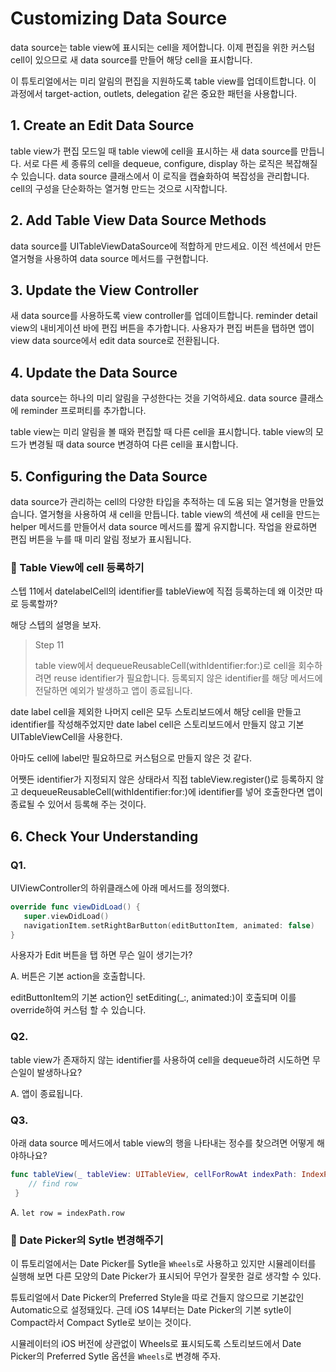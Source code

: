 # Customizing Data Source

data source는 table view에 표시되는 cell을 제어합니다. 이제 편집을 위한 커스텀 cell이 있으므로 새 data source를 만들어 해당 cell을 표시합니다.  
  
이 튜토리얼에서는 미리 알림의 편집을 지원하도록 table view를 업데이트합니다. 이 과정에서 target-action, outlets, delegation 같은 중요한 패턴을 사용합니다.

## 1. Create an Edit Data Source

table view가 편집 모드일 때 table view에 cell을 표시하는 새 data source를 만듭니다. 서로 다른 세 종류의 cell을 dequeue, configure, display 하는 로직은 복잡해질 수 있습니다. data source 클래스에서 이 로직을 캡슐화하여 복잡성을 관리합니다. cell의 구성을 단순화하는 열거형 만드는 것으로 시작합니다.

## 2. Add Table View Data Source Methods

data source를 UITableViewDataSource에 적합하게 만드세요. 이전 섹션에서 만든 열거형을 사용하여 data source 메서드를 구현합니다.

## 3. Update the View Controller

새 data source를 사용하도록 view controller를 업데이트합니다. reminder detail view의 내비게이션 바에 편집 버튼을 추가합니다. 사용자가 편집 버튼을 탭하면 앱이 view data source에서 edit data source로 전환됩니다. 

## 4. Update the Data Source

data source는 하나의 미리 알림을 구성한다는 것을 기억하세요. data source 클래스에 reminder 프로퍼티를 추가합니다.  
  
table view는 미리 알림을 볼 때와 편집할 때 다른 cell을 표시합니다. table view의 모드가 변경될 때 data source 변경하여 다른 cell을 표시합니다.
  
## 5. Configuring the Data Source

data source가 관리하는 cell의 다양한 타입을 추적하는 데 도움 되는 열거형을 만들었습니다. 열거형을 사용하여 새 cell을 만듭니다. table view의 섹션에 새 cell을 만드는 helper 메서드를 만들어서 data source 메서드를 짧게 유지합니다. 작업을 완료하면 편집 버튼을 누를 때 미리 알림 정보가 표시됩니다.

### 📌 Table View에 cell 등록하기

스텝 11에서 datelabelCell의 identifier를 tableView에 직접 등록하는데 왜 이것만 따로 등록할까?  

해당 스텝의 설명을 보자.

> Step 11  
>  
> table view에서 dequeueReusableCell(withIdentifier:for:)로 cell을 회수하려면 reuse identifier가 필요합니다. 등록되지 않은 identifier를 해당 메서드에 전달하면 예외가 발생하고 앱이 종료됩니다.

date label cell을 제외한 나머지 cell은 모두 스토리보드에서 해당 cell을 만들고 identifier를 작성해주었지만 date label cell은 스토리보드에서 만들지 않고 기본 UITableViewCell을 사용한다.  
  
아마도 cell에 label만 필요하므로 커스텀으로 만들지 않은 것 같다.  
  
어쨋든 identifier가 지정되지 않은 상태라서 직접 tableView.register()로 등록하지 않고 dequeueReusableCell(withIdentifier:for:)에 identifier를 넣어 호출한다면 앱이 종료될 수 있어서 등록해 주는 것이다.

## 6. Check Your Understanding

### Q1. 

UIViewController의 하위클래스에  아래 메서드를 정의했다.

~~~swift
override func viewDidLoad() {
   super.viewDidLoad()
   navigationItem.setRightBarButton(editButtonItem, animated: false)
}
~~~

사용자가 Edit 버튼을 탭 하면 무슨 일이 생기는가?

A. 버튼은 기본 action을 호출합니다.

editButtonItem의 기본 action인 setEditing(_:, animated:)이 호출되며 이를 override하여 커스텀 할 수 있습니다.

### Q2. 

table view가 존재하지 않는 identifier를 사용하여 cell을 dequeue하려 시도하면 무슨일이 발생하나요?

A. 앱이 종료됩니다.

### Q3.

아래 data source 메서드에서 table view의 행을 나타내는 정수를 찾으려면 어떻게 해야하나요? 

~~~swift
func tableView(_ tableView: UITableView, cellForRowAt indexPath: IndexPath) -> UITableViewCell {
    // find row
 }
~~~

A. `let row = indexPath.row`

### 📌 Date Picker의 Sytle 변경해주기

이 튜토리얼에서는 Date Picker를 Sytle을 `Wheels`로 사용하고 있지만 시뮬레이터를 실행해 보면 다른 모양의 Date Picker가 표시되어 무언가 잘못한 걸로 생각할 수 있다.  
  
튜툐리얼에서 Date Picker의 Preferred Style을 따로 건들지 않으므로 기본값인 Automatic으로 설정돼있다. 근데 iOS 14부터는 Date Picker의 기본 sytle이 Compact라서 Compact Sytle로 보이는 것이다.  
  
시뮬레이터의 iOS 버전에 상관없이 Wheels로 표시되도록 스토리보드에서 Date Picker의 Preferred Sytle 옵션을 `Wheels`로 변경해 주자.
